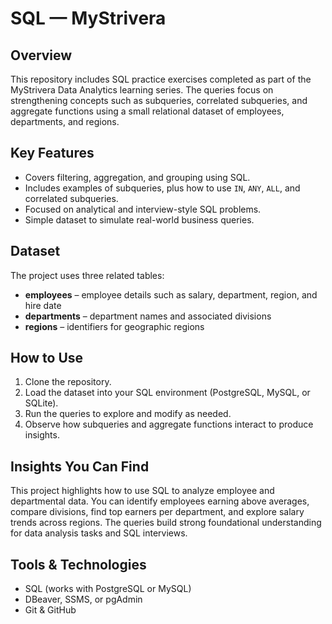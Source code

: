 # SQL — MyStrivera

## Overview

This repository includes SQL practice exercises completed as part of the MyStrivera Data Analytics learning series. The queries focus on strengthening concepts such as subqueries, correlated subqueries, and aggregate functions using a small relational dataset of employees, departments, and regions.

## Key Features

* Covers filtering, aggregation, and grouping using SQL.
* Includes examples of subqueries, plus how to use `IN`, `ANY`, `ALL`, and correlated subqueries.
* Focused on analytical and interview-style SQL problems.
* Simple dataset to simulate real-world business queries.

## Dataset

The project uses three related tables:

* **employees** – employee details such as salary, department, region, and hire date
* **departments** – department names and associated divisions
* **regions** – identifiers for geographic regions

## How to Use

1. Clone the repository.
2. Load the dataset into your SQL environment (PostgreSQL, MySQL, or SQLite).
3. Run the queries to explore and modify as needed.
4. Observe how subqueries and aggregate functions interact to produce insights.

## Insights You Can Find

This project highlights how to use SQL to analyze employee and departmental data. You can identify employees earning above averages, compare divisions, find top earners per department, and explore salary trends across regions. The queries build strong foundational understanding for data analysis tasks and SQL interviews.

## Tools & Technologies

* SQL (works with PostgreSQL or MySQL)
* DBeaver, SSMS, or pgAdmin
* Git & GitHub
